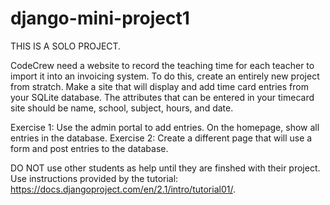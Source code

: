 # django-mini-project1

THIS IS A SOLO PROJECT.

CodeCrew need a website to record the teaching time for each teacher to import it into an invoicing system. To do this, create an entirely new project from stratch. Make a site that will display and add time card entries from your SQLite database. The attributes that can be entered in your timecard site should be name, school, subject, hours, and date.

Exercise 1: Use the admin portal to add entries. On the homepage, show all entries in the database.
Exercise 2: Create a different page that will use a form and post entries to the database.

DO NOT use other students as help until they are finshed with their project. Use instructions provided by the tutorial: https://docs.djangoproject.com/en/2.1/intro/tutorial01/.
